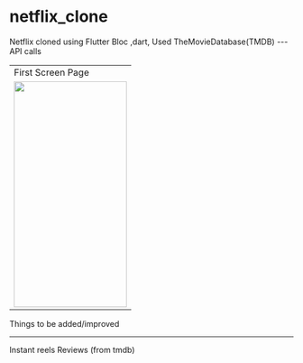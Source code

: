 # netflix_clone

Netflix cloned using Flutter Bloc ,dart,
Used TheMovieDatabase(TMDB) ---API calls

<table>
  <tr>
    <td>First Screen Page</td>
  </tr>
  <tr>
    <td><img src="https://camo.githubusercontent.com/..." data-canonical-src="https://gyazo.com/eb5c5741b6a9a16c692170a41a49c858.png" width="200" height="400" />
</td>
     
  </tr>
 </table>


Things to be added/improved
_____________________
Instant reels
Reviews (from tmdb)
